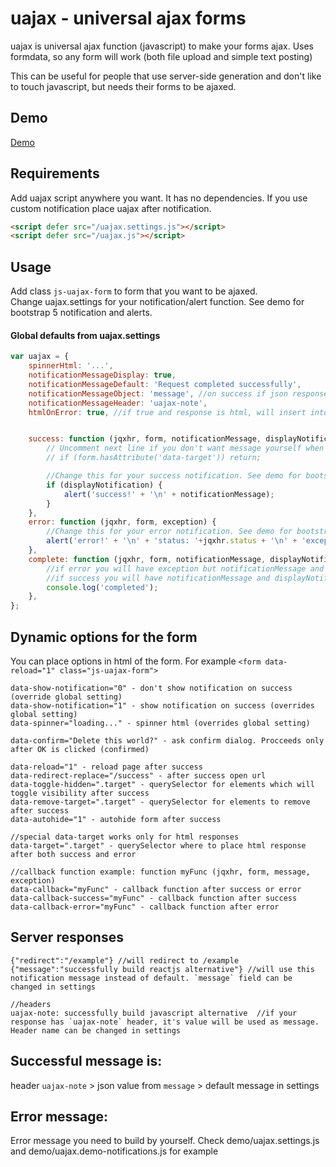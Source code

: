 # uajax - universal ajax forms
uajax is universal ajax function (javascript) to make your forms ajax. Uses formdata, so any form will work (both file upload and simple text posting)

This can be useful for people that use server-side generation and don't like to touch javascript, but needs their forms to be ajaxed.


## Demo
[Demo](https://auct.github.io/uajax/demo)


## Requirements

Add uajax script anywhere you want. It has no dependencies. If you use custom notification place uajax after notification.
```html
<script defer src="/uajax.settings.js"></script>
<script defer src="/uajax.js"></script>
```

## Usage

Add class `js-uajax-form` to form that you want to be ajaxed.  
Change uajax.settings for your notification/alert function. See demo for bootstrap 5 notification and alerts.

#### Global defaults from uajax.settings
```javascript
var uajax = {
    spinnerHtml: '...',
    notificationMessageDisplay: true,
    notificationMessageDefault: 'Request completed successfully',
    notificationMessageObject: 'message', //on success if json response have message field it will use it instead of notificationMessageDefault
    notificationMessageHeader: 'uajax-note',
    htmlOnError: true, //if true and response is html, will insert into data-target html response even on error


    success: function (jqxhr, form, notificationMessage, displayNotification) {
        // Uncomment next line if you don't want message yourself when using html target
        // if (form.hasAttribute('data-target')) return;

        //Change this for your success notification. See demo for bootstrap 5
        if (displayNotification) {
            alert('success!' + '\n' + notificationMessage);
        }
    },
    error: function (jqxhr, form, exception) {
        //Change this for your error notification. See demo for bootstrap 5 and custom messages
        alert('error!' + '\n' + 'status: '+jqxhr.status + '\n' + 'exception: ' + exception);
    },
    complete: function (jqxhr, form, notificationMessage, displayNotification, exception) {
        //if error you will have exception but notificationMessage and displayNotification will be null
        //if success you will have notificationMessage and displayNotification  but exception will be null
        console.log('completed');
    },
};
```


## Dynamic options for the form

You can place options in html of the form. For example `<form data-reload="1" class="js-uajax-form">`
```
data-show-notification="0" - don't show notification on success (override global setting)
data-show-notification="1" - show notification on success (overrides global setting)
data-spinner="loading..." - spinner html (overrides global setting)

data-confirm="Delete this world?" - ask confirm dialog. Procceeds only after OK is clicked (confirmed)

data-reload="1" - reload page after success
data-redirect-replace="/success" - after success open url
data-toggle-hidden=".target" - querySelector for elements which will toggle visibility after success
data-remove-target=".target" - querySelector for elements to remove after success
data-autohide="1" - autohide form after success

//special data-target works only for html responses
data-target=".target" - querySelector where to place html response after both success and error

//callback function example: function myFunc (jqxhr, form, message, exception)
data-callback="myFunc" - callback function after success or error
data-callback-success="myFunc" - callback function after success
data-callback-error="myFunc" - callback function after error
```


## Server responses
```
{"redirect":"/example"} //will redirect to /example
{"message":"successfully build reactjs alternative"} //will use this notification message instead of default. `message` field can be changed in settings

//headers
uajax-note: successfully build javascript alternative  //if your response has `uajax-note` header, it's value will be used as message. Header name can be changed in settings
```


## Successful message is:  
header `uajax-note` > json value from `message` > default message in settings

## Error message:
Error message you need to build by yourself. Check demo/uajax.settings.js and demo/uajax.demo-notifications.js for example 
